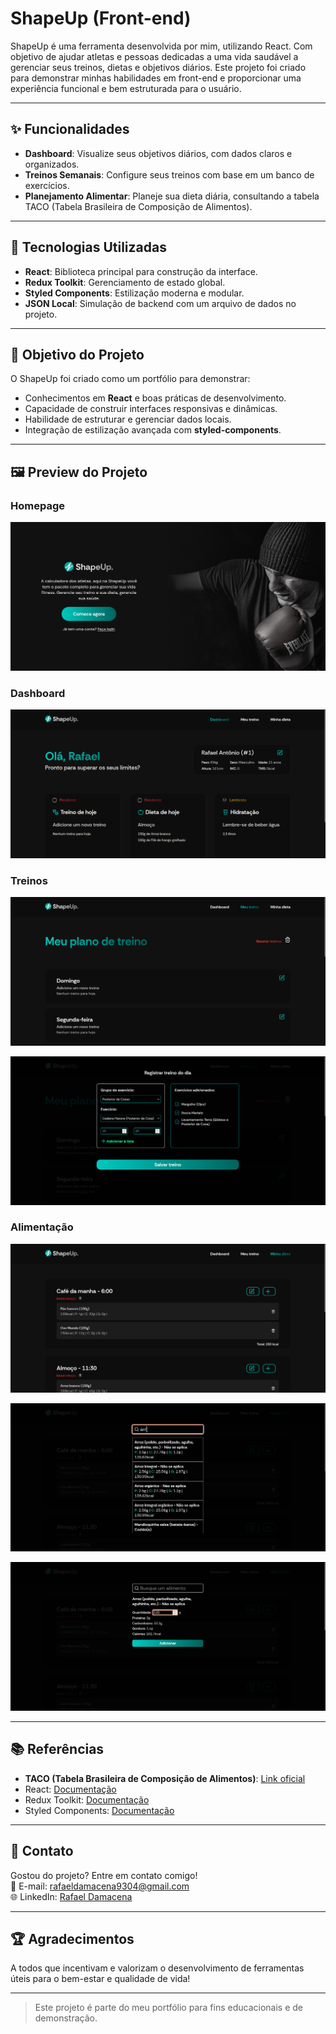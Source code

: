 # ShapeUp (Front-end)

ShapeUp é uma ferramenta desenvolvida por mim, utilizando React. Com objetivo de ajudar atletas e pessoas dedicadas a uma vida saudável a gerenciar seus treinos, dietas e objetivos diários. Este projeto foi criado para demonstrar minhas habilidades em front-end e proporcionar uma experiência funcional e bem estruturada para o usuário.

---

## ✨ Funcionalidades

- **Dashboard**: Visualize seus objetivos diários, com dados claros e organizados.
- **Treinos Semanais**: Configure seus treinos com base em um banco de exercícios.
- **Planejamento Alimentar**: Planeje sua dieta diária, consultando a tabela TACO (Tabela Brasileira de Composição de Alimentos).

---

## 🚀 Tecnologias Utilizadas

- **React**: Biblioteca principal para construção da interface.
- **Redux Toolkit**: Gerenciamento de estado global.
- **Styled Components**: Estilização moderna e modular.
- **JSON Local**: Simulação de backend com um arquivo de dados no projeto.

---

## 🎯 Objetivo do Projeto

O ShapeUp foi criado como um portfólio para demonstrar:
- Conhecimentos em **React** e boas práticas de desenvolvimento.
- Capacidade de construir interfaces responsivas e dinâmicas.
- Habilidade de estruturar e gerenciar dados locais.
- Integração de estilização avançada com **styled-components**.

---

## 🖼️ Preview do Projeto

### Homepage
![Imagem Demonstrativa](./src/assets/screenshots/1.png)

### Dashboard  
![Imagem Demonstrativa](./src/assets/screenshots/2.png)

### Treinos
![Imagem Demonstrativa](./src/assets/screenshots/3.png)

![Imagem Demonstrativa](./src/assets/screenshots/4.png)

### Alimentação
![Imagem Demonstrativa](./src/assets/screenshots/5.png)

![Imagem Demonstrativa](./src/assets/screenshots/6.png)

![Imagem Demonstrativa](./src/assets/screenshots/7.png)

---

## 📚 Referências

- **TACO (Tabela Brasileira de Composição de Alimentos)**: [Link oficial](http://www.tbca.net.br/)
- React: [Documentação](https://reactjs.org/)
- Redux Toolkit: [Documentação](https://redux-toolkit.js.org/)
- Styled Components: [Documentação](https://styled-components.com/)

---

## 📩 Contato

Gostou do projeto? Entre em contato comigo!  
📧 E-mail: [rafaeldamacena9304@gmail.com](rafaeldamacena9304@gmail.com)  
🌐 LinkedIn: [Rafael Damacena](https://www.linkedin.com/in/rafaeldamacena9304/)

---

## 🏆 Agradecimentos

A todos que incentivam e valorizam o desenvolvimento de ferramentas úteis para o bem-estar e qualidade de vida!

---

> Este projeto é parte do meu portfólio para fins educacionais e de demonstração.
